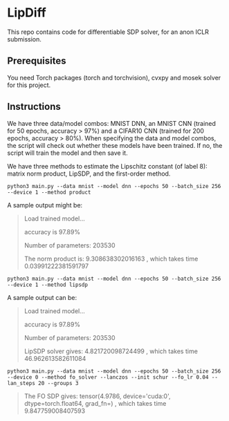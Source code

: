 # LipDiff
This repo contains code for differentiable SDP solver, for an anon ICLR submission.

## Prerequisites
You need Torch packages (torch and torchvision), cvxpy and mosek solver for this project.

## Instructions
We have three data/model combos: MNIST DNN, an MNIST CNN (trained for 50 epochs, accuracy > 97%) and a CIFAR10 CNN (trained for 200 epochs, accuracy > 80%). When specifying the data and model combos, the script will check out whether these models have been trained. If no, the script will train the model and then save it.

We have three methods to estimate the Lipschitz constant (of label 8): matrix norm product, LipSDP, and the first-order method.

`python3 main.py --data mnist --model dnn --epochs 50 --batch_size 256 --device 1 --method product` 

A sample output might be:
> Load trained model...
>
> accuracy is 97.89%
>
> Number of parameters: 203530
>
> The norm product is: 9.308638302016163 , which takes time 0.03991222381591797

`python3 main.py --data mnist --model dnn --epochs 50 --batch_size 256 --device 1 --method lipsdp`

A sample output can be:
> Load trained model...
> 
> accuracy is 97.89%
>
> Number of parameters: 203530
> 
> LipSDP solver gives: 4.821720098724499 , which takes time 46.962613582611084

`python3 main.py --data mnist --model dnn --epochs 50 --batch_size 256 --device 0 --method fo_solver --lanczos --init schur --fo_lr 0.04 --lan_steps 20 --groups 3`

>The FO SDP gives: tensor(4.9786, device='cuda:0', dtype=torch.float64, grad_fn=<DivBackward0>) , which takes time 9.847759008407593






